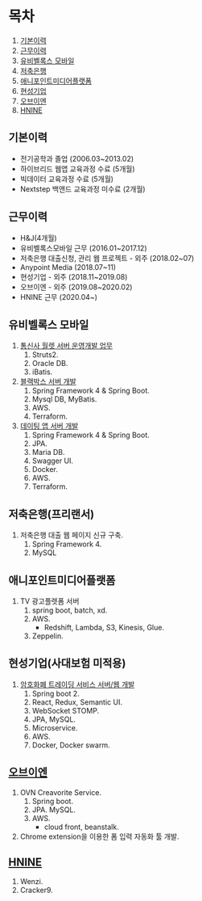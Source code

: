 # 목차
1. [기본이력](#기본이력)  
2. [근무이력](#근무이력)  
3. [유비벨록스 모바일](#유비벨록스-모바일)  
4. [저축은행](#저축은행)  
5. [애니포인트미디어플랫폼](#애니포인트미디어플랫폼)  
6. [현성기업](#현성기업)  
7. [오브이엔](#오브이엔)  
8. [HNINE](#HNINE)  


## 기본이력  
- 전기공학과 졸업 (2006.03~2013.02)  
- 하이브리드 웹앱 교육과정 수료 (5개월)  
- 빅데이터 교육과정 수료 (5개월)  
- Nextstep 백앤드 교육과정 미수료 (2개월)  

## 근무이력  
- H&J(4개월)  
- 유비벨록스모바일 근무 (2016.01~2017.12)
- 저축은행 대출신청, 관리 웹 프로젝트 - 외주 (2018.02~07)
- Anypoint Media (2018.07~11)
- 현성기업 - 외주 (2018.11~2019.08)
- 오브이엔 - 외주 (2019.08~2020.02)
- HNINE 근무 (2020.04~)

## 유비벨록스 모바일
1. [통신사 월렛 서버 운영개발 업무](projects/201601_통신사_월렛_서비스_서버.md)
    1. Struts2. 
    2. Oracle DB. 
    3. iBatis. 
2. [블랙박스 서버 개발](projects/201703_201706_블랙박스_서버.md)
    1. Spring Framework 4 & Spring Boot. 
    2. Mysql DB, MyBatis. 
    3. AWS. 
    4. Terraform. 
3. [데이팅 앱 서버 개발](projects/201703_RomanticCampus.md)
    1. Spring Framework 4 & Spring Boot. 
    2. JPA. 
    3. Maria DB. 
    4. Swagger UI. 
    5. Docker.  
    6. AWS.  
    7. Terraform. 

## 저축은행(프리랜서)
1. 저축은행 대출 웹 페이지 신규 구축. 
    1. Spring Framework 4. 
    2. MySQL 

## 애니포인트미디어플랫폼
1. TV 광고플렛폼 서버 
    1. spring boot, batch, xd. 
    2. AWS. 
        - Redshift, Lambda, S3, Kinesis, Glue. 
    3. Zeppelin. 

## 현성기업(사대보험 미적용)  
1. [암호화폐 트레이딩 서비스 서버/웹 개발](projects/201808_Trading.md)
    1. Spring boot 2. 
    2. React, Redux, Semantic UI. 
    3. WebSocket STOMP. 
    4. JPA, MySQL. 
    5. Microservice. 
    6. AWS. 
    7. Docker, Docker swarm. 

## [오브이엔](projects/OVN.md)
1. OVN Creavorite Service. 
    1. Spring boot. 
    2. JPA. MySQL. 
    3. AWS. 
        - cloud front, beanstalk. 
2. Chrome extension을 이용한 폼 입력 자동화 툴 개발.  

## [HNINE](projects/HNINE.md)
1. Wenzi. 
2. Cracker9. 
